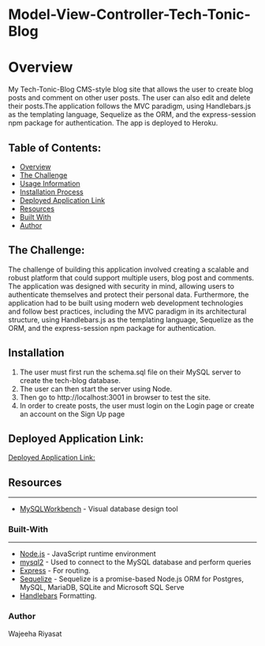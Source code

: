 # Model-View-Controller-Tech-Tonic-Blog

# Overview
My Tech-Tonic-Blog CMS-style blog site that allows the user to create blog posts and comment on other user posts. The user can also edit and delete their posts.The application follows the MVC paradigm, using Handlebars.js as the templating language, Sequelize as the ORM, and the express-session npm package for authentication. The app is deployed to Heroku.

## Table of Contents:
- [Overview](#Overview)
- [The Challenge](#The-Challenge)
- [Usage Information](#Usage-Information)
- [Installation Process](#Installation-Process)
- [Deployed Application Link](#Deployed-Application-Link)
- [Resources](#Resources)
- [Built With](#Built-With)
- [Author](#Author)



## The Challenge:

The challenge of building this application involved creating a scalable and robust platform that could support multiple users, blog post and comments. The application was designed with security in mind, allowing users to authenticate themselves and protect their personal data. Furthermore, the application had to be built using modern web development technologies and follow best practices, including the MVC paradigm in its architectural structure, using Handlebars.js as the templating language, Sequelize as the ORM, and the express-session npm package for authentication.

  
## Installation

1. The user must first run the schema.sql file on their MySQL server to create the tech-blog database. 
2. The user can then start the server using Node.
3. Then go to http://localhost:3001 in browser to test the site.
4. In order to create posts, the user must login on the Login page or create an account on the Sign Up page

## Deployed Application Link:
[Deployed Application Link:](https://git.heroku.com/wajhtechblog.git)

## Resources
---
* [MySQLWorkbench](https://www.mysql.com/products/workbench/) - Visual database design tool

### Built-With
---
* [Node.js](https://nodejs.org/en/) - JavaScript runtime environment
* [mysql2](https://www.npmjs.com/package/mysql2) - Used to connect to the MySQL database and perform queries
* [Express](https://www.npmjs.com/package/express) - For routing.
* [Sequelize](https://www.npmjs.com/package/sequelize) - Sequelize is a promise-based Node.js ORM for Postgres, MySQL, MariaDB, SQLite and Microsoft SQL Serve
* [Handlebars](https://handlebarsjs.com/) Formatting.

### Author

Wajeeha Riyasat